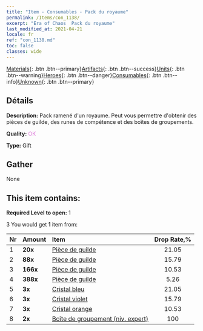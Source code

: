 ```yaml
---
title: "Item - Consumables - Pack du royaume"
permalink: /Items/con_1138/
excerpt: "Era of Chaos  Pack du royaume"
last_modified_at: 2021-04-21
locale: fr
ref: "con_1138.md"
toc: false
classes: wide
---
```

 [Materials](/fr/Items/){: .btn .btn--primary}[Artifacts](/fr/Items/Artifacts/){: .btn .btn--success}[Units](/fr/Items/Units/){: .btn .btn--warning}[Heroes](/fr/Items/Heroes/){: .btn .btn--danger}[Consumables](/fr/Items/Consumables/){: .btn .btn--info}[Unknown](/fr/Items/Unknown/){: .btn .btn--primary}

## Détails
 **Description:** Pack ramené d'un royaume. Peut vous permettre d'obtenir des pièces de guilde, des runes de compétence et des boîtes de groupements.

 **Quality:** <span style="color: #DA70D6">OK</span>

 **Type:** Gift

## Gather

  None

## This item contains:

 **Required Level to open:** 1

 3 You would get **1** item  from:

  | Nr | Amount |     Item    | Drop Rate,% |
  |:---|:-------|:------------|:---------:|
  | 1 |  **20x** | [Pièce de guilde](/fr/Items/con_896/) | 21.05 | 
  | 2 |  **88x** | [Pièce de guilde](/fr/Items/con_896/) | 15.79 | 
  | 3 |  **166x** | [Pièce de guilde](/fr/Items/con_896/) | 10.53 | 
  | 4 |  **388x** | [Pièce de guilde](/fr/Items/con_896/) | 5.26 | 
  | 5 |  **3x** | [Cristal bleu](/fr/Items/con_716/) | 21.05 | 
  | 6 |  **3x** | [Cristal violet](/fr/Items/con_720/) | 15.79 | 
  | 7 |  **3x** | [Cristal orange](/fr/Items/con_730/) | 10.53 | 
  | 8 |  **2x** | [Boîte de groupement (niv. expert)](/fr/Items/con_767/) | 100 | 
